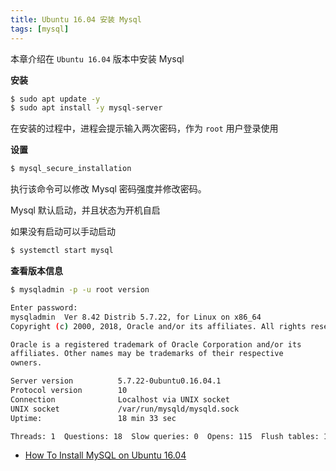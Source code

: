 ```yaml
---
title: Ubuntu 16.04 安装 Mysql
tags: [mysql]
---
```


本章介绍在 `Ubuntu 16.04` 版本中安装 Mysql
<!-- more --><!-- toc -->

**安装**

```bash
$ sudo apt update -y
$ sudo apt install -y mysql-server
```

在安装的过程中，进程会提示输入两次密码，作为 `root` 用户登录使用

**设置**

```bash
$ mysql_secure_installation
```

执行该命令可以修改 Mysql 密码强度并修改密码。

Mysql 默认启动，并且状态为开机自启

如果没有启动可以手动启动

```bash
$ systemctl start mysql
```

**查看版本信息**

```bash
$ mysqladmin -p -u root version

Enter password:
mysqladmin  Ver 8.42 Distrib 5.7.22, for Linux on x86_64
Copyright (c) 2000, 2018, Oracle and/or its affiliates. All rights reserved.

Oracle is a registered trademark of Oracle Corporation and/or its
affiliates. Other names may be trademarks of their respective
owners.

Server version          5.7.22-0ubuntu0.16.04.1
Protocol version        10
Connection              Localhost via UNIX socket
UNIX socket             /var/run/mysqld/mysqld.sock
Uptime:                 18 min 33 sec

Threads: 1  Questions: 18  Slow queries: 0  Opens: 115  Flush tables: 1  Open tables: 34  Queries per second avg: 0.016
```

- [How To Install MySQL on Ubuntu 16.04](https://www.digitalocean.com/community/tutorials/how-to-install-mysql-on-ubuntu-16-04)
